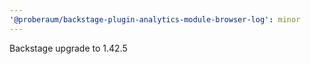 ```yaml
---
'@proberaum/backstage-plugin-analytics-module-browser-log': minor
---
```


Backstage upgrade to 1.42.5
